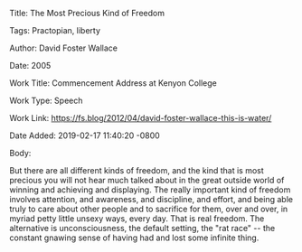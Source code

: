 Title:  The Most Precious Kind of Freedom

Tags:   Practopian, liberty

Author: David Foster Wallace

Date:   2005

Work Title: Commencement Address at Kenyon College

Work Type: Speech

Work Link: https://fs.blog/2012/04/david-foster-wallace-this-is-water/

Date Added: 2019-02-17 11:40:20 -0800

Body: 

But there are all different kinds of freedom, and the kind that is most precious you will not hear much talked about in the great outside world of winning and achieving and displaying. The really important kind of freedom involves attention, and awareness, and discipline, and effort, and being able truly to care about other people and to sacrifice for them, over and over, in myriad petty little unsexy ways, every day. That is real freedom. The alternative is unconsciousness, the default setting, the "rat race" -- the constant gnawing sense of having had and lost some infinite thing.

